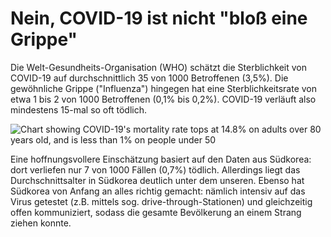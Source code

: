 # Nein, COVID-19 ist nicht "bloß eine Grippe"

Die Welt-Gesundheits-Organisation (WHO) schätzt die Sterblichkeit von COVID-19 auf durchschnittlich 35 von 1000 Betroffenen (3,5%). Die gewöhnliche Grippe ("Influenza") hingegen hat eine Sterblichkeitsrate von etwa 1 bis 2 von 1000 Betroffenen (0,1% bis 0,2%). COVID-19 verläuft also mindestens 15-mal so oft tödlich. 

![Chart showing COVID-19's mortality rate tops at 14.8% on adults over 80 years old, and is less than 1% on people under 50](images/mortality-rate-by-age.svg)

Eine hoffnungsvollere Einschätzung basiert auf den Daten aus Südkorea: dort
verliefen nur 7 von 1000 Fällen (0,7%) tödlich. Allerdings liegt das Durchschnittsalter in Südkorea deutlich unter dem unseren. 
Ebenso hat Südkorea von Anfang an alles richtig gemacht: nämlich intensiv auf das Virus getestet (z.B. mittels sog. drive-through-Stationen) und gleichzeitig offen kommuniziert, sodass die gesamte Bevölkerung an einem Strang ziehen konnte.
